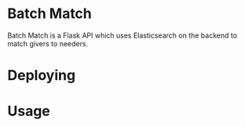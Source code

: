 # Batch Match

Batch Match is a Flask API which uses Elasticsearch on the backend to match givers to needers.


# Deploying


# Usage

